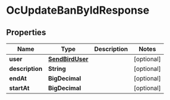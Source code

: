 

# OcUpdateBanByIdResponse


## Properties

Name | Type | Description | Notes
------------ | ------------- | ------------- | -------------
**user** | [**SendBirdUser**](SendBirdUser.md) |  |  [optional]
**description** | **String** |  |  [optional]
**endAt** | **BigDecimal** |  |  [optional]
**startAt** | **BigDecimal** |  |  [optional]




